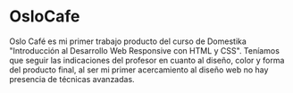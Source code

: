 # OsloCafe
Oslo Café es mi primer trabajo producto del curso de Domestika "Introducción al Desarrollo Web Responsive con HTML y CSS". Teníamos que seguir las indicaciones del profesor en cuanto al diseño, color y forma del producto final, al ser mi primer acercamiento al diseño web no hay presencia de técnicas avanzadas. 
